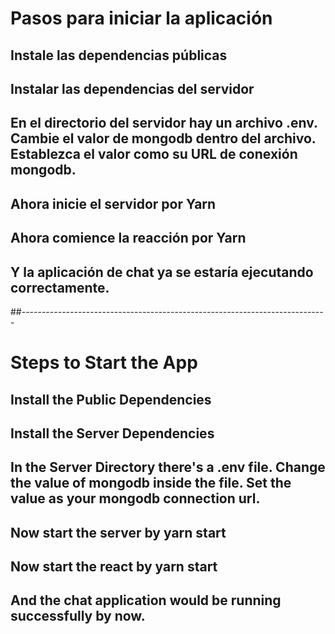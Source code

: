 # Pasos para iniciar la aplicación

## Instale las dependencias públicas
## Instalar las dependencias del servidor
## En el directorio del servidor hay un archivo .env. Cambie el valor de mongodb dentro del archivo. Establezca el valor como su URL de conexión mongodb.
## Ahora inicie el servidor por Yarn
## Ahora comience la reacción por Yarn
## Y la aplicación de chat ya se estaría ejecutando correctamente.

##----------------------------------------------------------------------------

# Steps to Start the App

## Install the Public Dependencies
## Install the Server Dependencies
## In the Server Directory there's a .env file. Change the value of mongodb inside the file. Set the value as your mongodb connection url.
## Now start the server by yarn start
## Now start the react by yarn start
## And the chat application would be running successfully by now.
